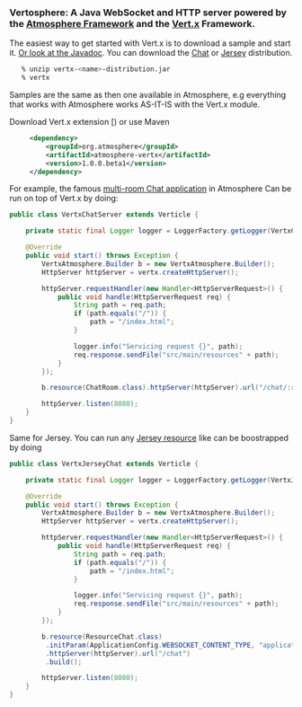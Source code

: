 ### Vertosphere: A Java WebSocket and HTTP server powered by the [Atmosphere Framework](http://github.com/Atmosphere/atmosphere) and the [Vert.x](http://vertx.io/)  Framework.

The easiest way to get started with Vert.x is to download a sample and start it. [Or look at the Javadoc](http://atmosphere.github.io/atmosphere-vertx/apidocs/). You can download the [Chat]() or [Jersey]() distribution.

```bash
   % unzip vertx-<name>-distribution.jar
   % vertx
```

Samples are the same as then one available in Atmosphere, e.g everything that works with Atmosphere works AS-IT-IS with the Vert.x module.

Download Vert.x extension [) or use Maven

```xml
     <dependency>
         <groupId>org.atmosphere</groupId>
         <artifactId>atmosphere-vertx</artifactId>
         <version>1.0.0.beta1</version>
     </dependency>
```
For example, the famous [multi-room Chat application](https://github.com/Atmosphere/atmosphere-vertx/blob/master/samples/chat/src/main/java/org/atmosphere/vertx/samples/chat/ChatRoom.java#L37-L124) in Atmosphere
Can be run on top of Vert.x by doing:
```java
public class VertxChatServer extends Verticle {

    private static final Logger logger = LoggerFactory.getLogger(VertxChatServer.class);

    @Override
    public void start() throws Exception {
        VertxAtmosphere.Builder b = new VertxAtmosphere.Builder();
        HttpServer httpServer = vertx.createHttpServer();

        httpServer.requestHandler(new Handler<HttpServerRequest>() {
            public void handle(HttpServerRequest req) {
                String path = req.path;
                if (path.equals("/")) {
                    path = "/index.html";
                }

                logger.info("Servicing request {}", path);
                req.response.sendFile("src/main/resources" + path);
            }
        });

        b.resource(ChatRoom.class).httpServer(httpServer).url("/chat/:room").build();

        httpServer.listen(8080);
    }
}
```
Same for Jersey. You can run any [Jersey resource](https://github.com/Atmosphere/atmosphere-vertx/blob/master/samples/jersey-chat/src/main/java/org/atmosphere/vertx/samples/chat/ResourceChat.java#L36-L61) like
can be boostrapped by doing
```java
public class VertxJerseyChat extends Verticle {

    private static final Logger logger = LoggerFactory.getLogger(VertxJerseyChat.class);

    @Override
    public void start() throws Exception {
        VertxAtmosphere.Builder b = new VertxAtmosphere.Builder();
        HttpServer httpServer = vertx.createHttpServer();

        httpServer.requestHandler(new Handler<HttpServerRequest>() {
            public void handle(HttpServerRequest req) {
                String path = req.path;
                if (path.equals("/")) {
                    path = "/index.html";
                }

                logger.info("Servicing request {}", path);
                req.response.sendFile("src/main/resources" + path);
            }
        });

        b.resource(ResourceChat.class)
         .initParam(ApplicationConfig.WEBSOCKET_CONTENT_TYPE, "application/json")
         .httpServer(httpServer).url("/chat")
         .build();

        httpServer.listen(8080);
    }
}
```